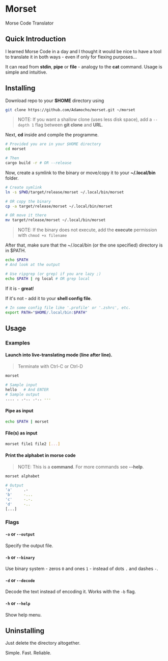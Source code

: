 # Morset

Morse Code Translator

## Quick Introduction

I learned Morse Code in a day and I thought it would be nice to have a tool to translate it in both ways - even if only for flexing purposes...

It can read from **stdin**, **pipe** or **file** - analogy to the **cat** command. Usage is simple and intuitive.

## Installing

Download repo to your **$HOME** directory using

```bash
git clone https://github.com/Adamocho/morset.git ~/morset
```

> NOTE: If you want a shallow clone (uses less disk space), add a `--depth 1` flag between **git clone** and **URL**.

Next, **cd** inside and compile the programme.

```bash
# Provided you are in your $HOME directory
cd morset

# Then
cargo build -r # OR --release
```

Now, create a symlink to the binary or move/copy it to your **~/.local/bin** folder.

```bash
# Create symlink
ln -s $PWD/target/release/morset ~/.local/bin/morset

# OR copy the binary
cp -a target/release/morset ~/.local/bin/morset

# OR move it there
mv target/release/morset ~/.local/bin/morset
```

> NOTE: If the binary does not execute, add the **execute** permission with `chmod +x filename`

After that, make sure that the ~/.local/bin (or the one specified) directory is in $PATH.

```bash
echo $PATH
# And look at the output

# Use ripgrep (or grep) if you are lazy ;)
echo $PATH | rg local # OR grep local
```

If it is - **great**! 

If it's not - add it to your **shell config file**.

```bash
# In some config file like '.profile' or '.zshrc', etc.
export PATH="$HOME/.local/bin:$PATH"
```

## Usage


### Examples

#### Launch into live-translating mode (line after line).

> Terminate with Ctrl-C or Ctrl-D
```bash
morset

# Sample input
hello   # And ENTER
# Sample output
.... . .-.. .-.. ---
```

#### Pipe as input

```bash
echo $PATH | morset
```

#### File(s) as input

```bash
morset file1 file2 [...]
```

#### Print the alphabet in morse code

> NOTE: This is a **command**. For more commands see **--help**.
```bash
morset alphabet

# Output
'a'     .-
'b'     -...
'c'     -.-.
'd'     -..
[...]
```

### Flags

#### `-o` or `--output`

Specify the output file.

#### `-b` or `--binary`

Use binary system - zeros `0` and ones `1` - instead of dots `.` and dashes `-`.

#### `-d` or `--decode`

Decode the text instead of encoding it. Works with the `-b` flag.

#### `-h` or `--help`

Show help menu.

## Uninstalling

Just delete the directory altogether.

Simple. Fast. Reliable.